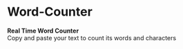 # Word-Counter

<b>Real Time Word Counter </b><br>
Copy and paste your text to count its words and characters

